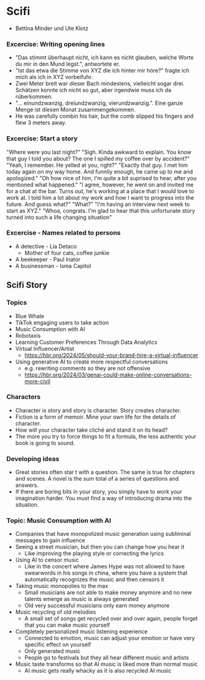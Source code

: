 # Scifi

- Bettina Minder und Ute Klotz

### Excercise: Writing opening lines
- "Das stimmt überhaupt nicht, ich kann es nicht glauben, welche Worte du mir in den Mund legst.", antwortete er.
- "Ist das etwa die Stimme von XYZ die ich hinter mir höre?" fragte ich mich als ich in XYZ vorbeifuhr.
- Zwei Meter breit war dieser Bach mindestens, vielleicht sogar drei. Schätzen konnte ich nicht so gut, aber irgendwie muss ich da rüberkommen.
- "... einundzwanzig, dreiundzwanzig, vierundzwanzig.". Eine ganze Menge ist diesen Monat zusammengekommen.
- He was carefully combin his hair, but the comb slipped his fingers and flew 3 meters away.

### Excercise: Start a story
"Where were you last night?"
"Sigh. Kinda awkward to explain. You know that guy I told you about? The one I spilled my coffee over by accident?"
"Yeah, I remember. He yelled at you, right?"
"Exactly that guy. I met him today again on my way home. And funnily enough, he came up to me and apologized."
"Oh how nice of him, I'm quite a bit suprised to hear, after you mentioned what happened."
"I agree, however, he went on and invited me for a chat at the bar. Turns out, he's working at a place that I would love to work at. I told him a lot about my work and how I want to progress into the future. And guess what?"
"What?"
"I'm having an interview next week to start as XYZ."
"Whoa, congrats. I'm glad to hear that this unfortunate story turned into such a life changing situation"

### Excercise - Names related to persons
- A detective - Lia Detaco
  - Mother of four cats, coffee junkie
- A beekeeper - Paul Inator
- A businessman - Isma Capitol

## Scifi Story

### Topics
- Blue Whale
- TikTok engaging users to take action
- Music Consumption with AI
- Robotaxis
- Learning Customer Preferences Through Data Analytics
- Virtual Influencer/Artist
  - https://hbr.org/2024/05/should-your-brand-hire-a-virtual-influencer
- Using generative AI to create more respectful conversations
  - e.g. rewriting comments so they are not offensive
  - https://hbr.org/2024/03/genai-could-make-online-conversations-more-civil

### Characters
- Character is story and story is character. Story creates character.
- Fiction is a form of memoir. Mine your own life for the details of character. 
- How will your character take cliché and stand it on its head?
- The more you try to force things to fit a formula, the less authentic your book is going to sound.

### Developing ideas
- Great stories often star t with a question. The same is true for chapters and scenes. A novel is the sum total of a series of questions and answers.
- If there are boring bits in your story, you simply have to work your imagination harder. You must find a way of introducing drama into the situation.


### Topic: Music Consumption with AI
- Companies that have monopolized music generation using subliminal messages to gain influence
- Seeing a street musician, but then you can change how you hear it
  - Like improving the playing style or correcting the lyrics
- Using AI to censor music
  - Like in the concert where James Hype was not allowed to have swearwords in his songs in china, where you have a system that automatically recognizes the music and then censors it
- Taking music monopolies to the max
  - Small musicians are not able to make money anymore and no new talents emerge as music is always generated
  - Old very successful musicians only earn money anymore
- Music recycling of old melodies
  - A small set of songs get recycled over and over again, people forget that you can make music yourself
- Completely personalized music listening experience
  - Connected to emotion, music can adjust your emotion or have very specific effect on yourself
  - Only generated music
  - People go to festivals but they all hear different music and artists
- Music taste transforms so that AI music is liked more than normal music
  - AI music gets really whacky as it is also recycled AI music